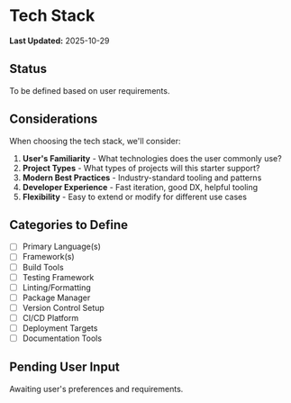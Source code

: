 # Tech Stack

**Last Updated:** 2025-10-29

## Status

To be defined based on user requirements.

## Considerations

When choosing the tech stack, we'll consider:

1. **User's Familiarity** - What technologies does the user commonly use?
2. **Project Types** - What types of projects will this starter support?
3. **Modern Best Practices** - Industry-standard tooling and patterns
4. **Developer Experience** - Fast iteration, good DX, helpful tooling
5. **Flexibility** - Easy to extend or modify for different use cases

## Categories to Define

- [ ] Primary Language(s)
- [ ] Framework(s)
- [ ] Build Tools
- [ ] Testing Framework
- [ ] Linting/Formatting
- [ ] Package Manager
- [ ] Version Control Setup
- [ ] CI/CD Platform
- [ ] Deployment Targets
- [ ] Documentation Tools

## Pending User Input

Awaiting user's preferences and requirements.
